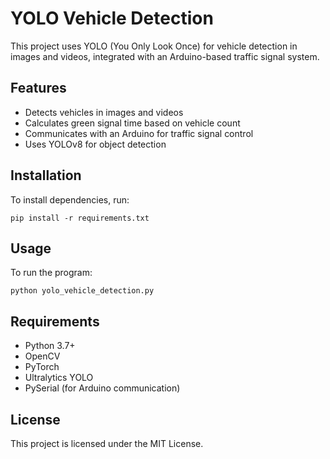 <html>
<head>
     <title>YOLO Vehicle Detection</title>
</head>
<body>
    <h1>YOLO Vehicle Detection</h1>
    <p>This project uses YOLO (You Only Look Once) for vehicle detection in images and videos, integrated with an Arduino-based traffic signal system.</p>
    
<h2>Features</h2>
    <ul>
        <li>Detects vehicles in images and videos</li>
        <li>Calculates green signal time based on vehicle count</li>
        <li>Communicates with an Arduino for traffic signal control</li>
        <li>Uses YOLOv8 for object detection</li>
    </ul>
    
<h2>Installation</h2>
    <p>To install dependencies, run:</p>
    <pre><code>pip install -r requirements.txt</code></pre>
    
<h2>Usage</h2>
    <p>To run the program:</p>
    <pre><code>python yolo_vehicle_detection.py</code></pre>
    
<h2>Requirements</h2>
    <ul>
        <li>Python 3.7+</li>
        <li>OpenCV</li>
        <li>PyTorch</li>
        <li>Ultralytics YOLO</li>
        <li>PySerial (for Arduino communication)</li>
    </ul>
    
<h2>License</h2>
    <p>This project is licensed under the MIT License.</p>
</body>
</html>
